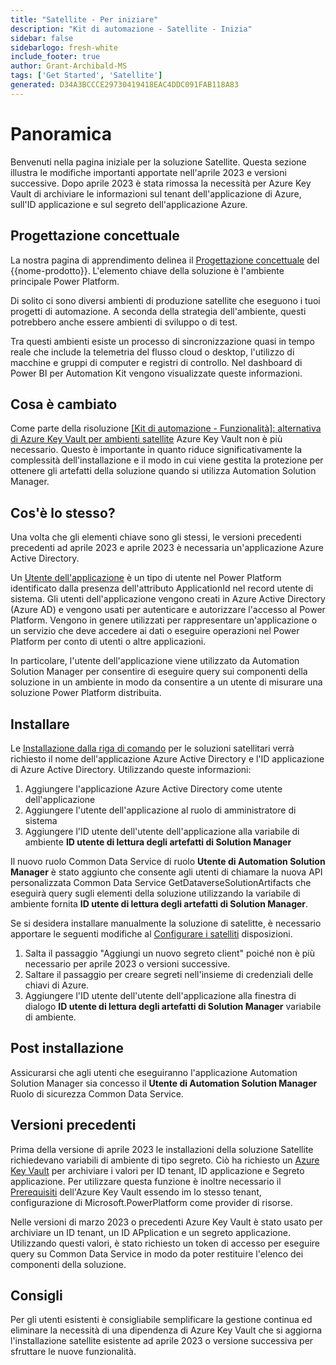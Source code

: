 ```yaml
---
title: "Satellite - Per iniziare"
description: "Kit di automazione - Satellite - Inizia"
sidebar: false
sidebarlogo: fresh-white
include_footer: true
author: Grant-Archibald-MS
tags: ['Get Started', 'Satellite']
generated: D34A3BCCCE29730419418EAC4DDC091FAB118A83
---
```


# Panoramica

Benvenuti nella pagina iniziale per la soluzione Satellite. Questa sezione illustra le modifiche importanti apportate nell'aprile 2023 e versioni successive. Dopo aprile 2023 è stata rimossa la necessità per Azure Key Vault di archiviare le informazioni sul tenant dell'applicazione di Azure, sull'ID applicazione e sul segreto dell'applicazione Azure.

## Progettazione concettuale

La nostra pagina di apprendimento delinea il [Progettazione concettuale](https://learn.microsoft.com/power-automate/guidance/automation-kit/overview/introduction#conceptual-design) del {{nome-prodotto}}. L'elemento chiave della soluzione è l'ambiente principale Power Platform.

Di solito ci sono diversi ambienti di produzione satellite che eseguono i tuoi progetti di automazione. A seconda della strategia dell'ambiente, questi potrebbero anche essere ambienti di sviluppo o di test.

Tra questi ambienti esiste un processo di sincronizzazione quasi in tempo reale che include la telemetria del flusso cloud o desktop, l'utilizzo di macchine e gruppi di computer e registri di controllo. Nel dashboard di Power BI per Automation Kit vengono visualizzate queste informazioni.

## Cosa è cambiato

Come parte della risoluzione [[Kit di automazione - Funzionalità]: alternativa di Azure Key Vault per ambienti satellite](https://github.com/microsoft/powercat-automation-kit/issues/84) Azure Key Vault non è più necessario. Questo è importante in quanto riduce significativamente la complessità dell'installazione e il modo in cui viene gestita la protezione per ottenere gli artefatti della soluzione quando si utilizza Automation Solution Manager.

## Cos'è lo stesso?

Una volta che gli elementi chiave sono gli stessi, le versioni precedenti precedenti ad aprile 2023 e aprile 2023 è necessaria un'applicazione Azure Active Directory.

Un [Utente dell'applicazione](https://learn.microsoft.com/power-platform/admin/manage-application-users) è un tipo di utente nel Power Platform identificato dalla presenza dell'attributo ApplicationId nel record utente di sistema. Gli utenti dell'applicazione vengono creati in Azure Active Directory (Azure AD) e vengono usati per autenticare e autorizzare l'accesso al Power Platform. Vengono in genere utilizzati per rappresentare un'applicazione o un servizio che deve accedere ai dati o eseguire operazioni nel Power Platform per conto di utenti o altre applicazioni.

In particolare, l'utente dell'applicazione viene utilizzato da Automation Solution Manager per consentire di eseguire query sui componenti della soluzione in un ambiente in modo da consentire a un utente di misurare una soluzione Power Platform distribuita.

## Installare

Le [Installazione dalla riga di comando](/it/get-started/install) per le soluzioni satellitari verrà richiesto il nome dell'applicazione Azure Active Directory e l'ID applicazione di Azure Active Directory. Utilizzando queste informazioni:

1. Aggiungere l'applicazione Azure Active Directory come utente dell'applicazione
1. Aggiungere l'utente dell'applicazione al ruolo di amministratore di sistema
1. Aggiungere l'ID utente dell'utente dell'applicazione alla variabile di ambiente **ID utente di lettura degli artefatti di Solution Manager**

Il nuovo ruolo Common Data Service di ruolo **Utente di Automation Solution Manager** è stato aggiunto che consente agli utenti di chiamare la nuova API personalizzata Common Data Service GetDataverseSolutionArtifacts che eseguirà query sugli elementi della soluzione utilizzando la variabile di ambiente fornita **ID utente di lettura degli artefatti di Solution Manager**.

Se si desidera installare manualmente la soluzione di satelitte, è necessario apportare le seguenti modifiche al [Configurare i satelliti](https://learn.microsoft.com/en-us/power-automate/guidance/automation-kit/setup/satellite) disposizioni.

1. Salta il passaggio "Aggiungi un nuovo segreto client" poiché non è più necessario per aprile 2023 o versioni successive.
1. Saltare il passaggio per creare segreti nell'insieme di credenziali delle chiavi di Azure.
1. Aggiungere l'ID utente dell'utente dell'applicazione alla finestra di dialogo **ID utente di lettura degli artefatti di Solution Manager** variabile di ambiente.

## Post installazione

Assicurarsi che agli utenti che eseguiranno l'applicazione Automation Solution Manager sia concesso il **Utente di Automation Solution Manager** Ruolo di sicurezza Common Data Service.

## Versioni precedenti

Prima della versione di aprile 2023 le installazioni della soluzione Satellite richiedevano variabili di ambiente di tipo segreto. Ciò ha richiesto un [Azure Key Vault](https://learn.microsoft.com/power-apps/maker/data-platform/environmentvariables#use-azure-key-vault-secrets-preview) per archiviare i valori per ID tenant, ID applicazione e Segreto applicazione. Per utilizzare questa funzione è inoltre necessario il [Prerequisiti](https://learn.microsoft.com/en-us/power-apps/maker/data-platform/environmentvariables#prerequisites) dell'Azure Key Vault essendo im lo stesso tenant, configurazione di Microsoft.PowerPlatform come provider di risorse.

Nelle versioni di marzo 2023 o precedenti Azure Key Vault è stato usato per archiviare un ID tenant, un ID APplication e un segreto applicazione. Utilizzando questi valori, è stato richiesto un token di accesso per eseguire query su Common Data Service in modo da poter restituire l'elenco dei componenti della soluzione.

## Consigli

Per gli utenti esistenti è consigliabile semplificare la gestione continua ed eliminare la necessità di una dipendenza di Azure Key Vault che si aggiorna l'installazione satellite esistente ad aprile 2023 o versione successiva per sfruttare le nuove funzionalità.
